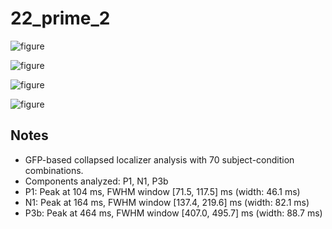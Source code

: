 # 22_prime_2

![figure](docs/assets/plots/22_prime_2/22_prime_2-collapsed_localizer.png)

![figure](docs/assets/plots/22_prime_2/22_prime_2-P1.png)

![figure](docs/assets/plots/22_prime_2/22_prime_2-N1.png)

![figure](docs/assets/plots/22_prime_2/22_prime_2-P3b.png)


## Notes

- GFP-based collapsed localizer analysis with 70 subject-condition combinations.
- Components analyzed: P1, N1, P3b
- P1: Peak at 104 ms, FWHM window [71.5, 117.5] ms (width: 46.1 ms)
- N1: Peak at 164 ms, FWHM window [137.4, 219.6] ms (width: 82.1 ms)
- P3b: Peak at 464 ms, FWHM window [407.0, 495.7] ms (width: 88.7 ms)
